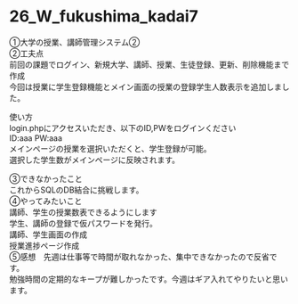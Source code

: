 # 26_W_fukushima_kadai7<br>
①大学の授業、講師管理システム②<br>
②工夫点<br>
前回の課題でログイン、新規大学、講師、授業、生徒登録、更新、削除機能まで作成<br>
今回は授業に学生登録機能とメイン画面の授業の登録学生人数表示を追加しました。<br>

使い方<br>
login.phpにアクセスいただき、以下のID,PWをログインください<br>
ID:aaa PW:aaa<br>
メインページの授業を選択いただくと、学生登録が可能。<br>
選択した学生数がメインページに反映されます。<br>

③できなかったこと<br>
これからSQLのDB結合に挑戦します。<br>
④やってみたいこと<br>
講師、学生の授業数表できるようにします<br>
学生、講師の登録で仮パスワードを発行。<br>
講師、学生画面の作成<br>
授業進捗ページ作成<br>
⑤感想　先週は仕事等で時間が取れなかった、集中できなかったので反省です。<br>
勉強時間の定期的なキープが難しかったです。今週はギア入れてやりたいと思います。
